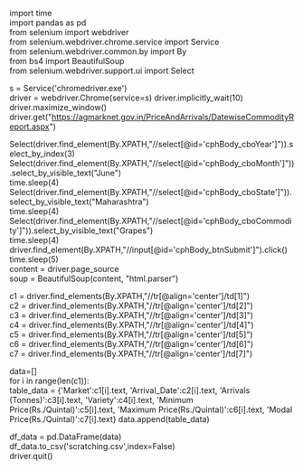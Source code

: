 import time             
import pandas as pd    
from selenium import webdriver     
from selenium.webdriver.chrome.service import Service      
from selenium.webdriver.common.by import By     
from bs4 import BeautifulSoup       
from selenium.webdriver.support.ui import Select      

s = Service('chromedriver.exe')  
driver = webdriver.Chrome(service=s)
driver.implicitly_wait(10)      
driver.maximize_window()       
driver.get("https://agmarknet.gov.in/PriceAndArrivals/DatewiseCommodityReport.aspx")
  
Select(driver.find_element(By.XPATH,"//select[@id='cphBody_cboYear']")).select_by_index(3)      
Select(driver.find_element(By.XPATH,"//select[@id='cphBody_cboMonth']")).select_by_visible_text("June")   
time.sleep(4)       
Select(driver.find_element(By.XPATH,"//select[@id='cphBody_cboState']")).select_by_visible_text("Maharashtra")      
time.sleep(4)       
Select(driver.find_element(By.XPATH,"//select[@id='cphBody_cboCommodity']")).select_by_visible_text("Grapes")     
time.sleep(4)       
driver.find_element(By.XPATH,"//input[@id='cphBody_btnSubmit']").click()        
time.sleep(5)       
content = driver.page_source        
soup = BeautifulSoup(content, "html.parser")        

c1 = driver.find_elements(By.XPATH,"//tr[@align='center']/td[1]")   
c2 = driver.find_elements(By.XPATH,"//tr[@align='center']/td[2]")   
c3 = driver.find_elements(By.XPATH,"//tr[@align='center']/td[3]")   
c4 = driver.find_elements(By.XPATH,"//tr[@align='center']/td[4]")   
c5 = driver.find_elements(By.XPATH,"//tr[@align='center']/td[5]")   
c6 = driver.find_elements(By.XPATH,"//tr[@align='center']/td[6]")   
c7 = driver.find_elements(By.XPATH,"//tr[@align='center']/td[7]")   

data=[]     
for i in range(len(c1)):        
    table_data = {'Market':c1[i].text,
                  'Arrival_Date':c2[i].text,
                  'Arrivals (Tonnes)':c3[i].text,
                  'Variety':c4[i].text,
                  'Minimum Price(Rs./Quintal)':c5[i].text,
                  'Maximum Price(Rs./Quintal)':c6[i].text,
                  'Modal Price(Rs./Quintal)':c7[i].text}
    data.append(table_data)

df_data = pd.DataFrame(data)        
df_data.to_csv('scratching.csv',index=False)        
driver.quit()
